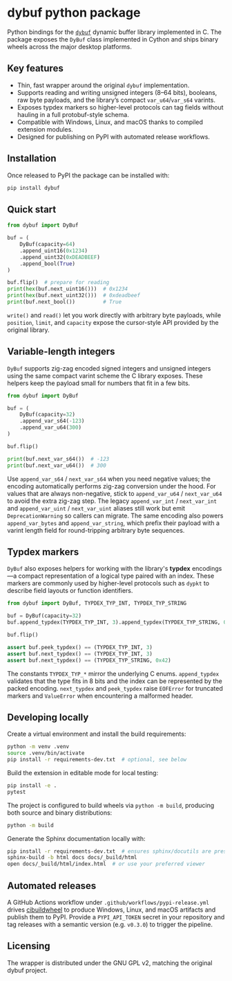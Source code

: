 # dybuf python package

Python bindings for the [`dybuf`](../c/dybuf.h) dynamic buffer library implemented in C.  The package exposes the `DyBuf` class implemented in Cython and ships binary wheels across the major desktop platforms.

## Key features

- Thin, fast wrapper around the original `dybuf` implementation.
- Supports reading and writing unsigned integers (8–64 bits), booleans, raw byte payloads, and the library’s compact `var_u64`/`var_s64` varints.
- Exposes typdex markers so higher-level protocols can tag fields without hauling in a full protobuf-style schema.
- Compatible with Windows, Linux, and macOS thanks to compiled extension modules.
- Designed for publishing on PyPI with automated release workflows.

## Installation

Once released to PyPI the package can be installed with:

```bash
pip install dybuf
```

## Quick start

```python
from dybuf import DyBuf

buf = (
    DyBuf(capacity=64)
    .append_uint16(0x1234)
    .append_uint32(0xDEADBEEF)
    .append_bool(True)
)

buf.flip()  # prepare for reading
print(hex(buf.next_uint16()))  # 0x1234
print(hex(buf.next_uint32()))  # 0xdeadbeef
print(buf.next_bool())         # True
```

`write()` and `read()` let you work directly with arbitrary byte payloads, while `position`, `limit`, and `capacity` expose the cursor-style API provided by the original library.

## Variable-length integers

`DyBuf` supports zig-zag encoded signed integers and unsigned integers using the same compact varint scheme the C library exposes. These helpers keep the payload small for numbers that fit in a few bits.

```python
from dybuf import DyBuf

buf = (
    DyBuf(capacity=32)
    .append_var_s64(-123)
    .append_var_u64(300)
)

buf.flip()

print(buf.next_var_s64())  # -123
print(buf.next_var_u64())  # 300
```

Use `append_var_s64` / `next_var_s64` when you need negative values; the encoding automatically performs zig-zag conversion under the hood. For values that are always non-negative, stick to `append_var_u64` / `next_var_u64` to avoid the extra zig-zag step. The legacy `append_var_int` / `next_var_int` and `append_var_uint` / `next_var_uint` aliases still work but emit `DeprecationWarning` so callers can migrate. The same encoding also powers `append_var_bytes` and `append_var_string`, which prefix their payload with a varint length field for round-tripping arbitrary byte sequences.

## Typdex markers

`DyBuf` also exposes helpers for working with the library's **typdex** encodings—a compact representation of a logical type paired with an index. These markers are commonly used by higher-level protocols such as `dypkt` to describe field layouts or function identifiers.

```python
from dybuf import DyBuf, TYPDEX_TYP_INT, TYPDEX_TYP_STRING

buf = DyBuf(capacity=32)
buf.append_typdex(TYPDEX_TYP_INT, 3).append_typdex(TYPDEX_TYP_STRING, 0x42)

buf.flip()

assert buf.peek_typdex() == (TYPDEX_TYP_INT, 3)
assert buf.next_typdex() == (TYPDEX_TYP_INT, 3)
assert buf.next_typdex() == (TYPDEX_TYP_STRING, 0x42)
```

The constants `TYPDEX_TYP_*` mirror the underlying C enums. `append_typdex` validates that the type fits in 8 bits and the index can be represented by the packed encoding. `next_typdex` and `peek_typdex` raise `EOFError` for truncated markers and `ValueError` when encountering a malformed header.

## Developing locally

Create a virtual environment and install the build requirements:

```bash
python -m venv .venv
source .venv/bin/activate
pip install -r requirements-dev.txt  # optional, see below
```

Build the extension in editable mode for local testing:

```bash
pip install -e .
pytest
```

The project is configured to build wheels via `python -m build`, producing both source and binary distributions:

```bash
python -m build
```

Generate the Sphinx documentation locally with:

```bash
pip install -r requirements-dev.txt  # ensures sphinx/docutils are present
sphinx-build -b html docs docs/_build/html
open docs/_build/html/index.html  # or use your preferred viewer
```

## Automated releases

A GitHub Actions workflow under `.github/workflows/pypi-release.yml` drives [cibuildwheel](https://github.com/pypa/cibuildwheel) to produce Windows, Linux, and macOS artifacts and publish them to PyPI.  Provide a `PYPI_API_TOKEN` secret in your repository and tag releases with a semantic version (e.g. `v0.3.0`) to trigger the pipeline.

## Licensing

The wrapper is distributed under the GNU GPL v2, matching the original dybuf project.
